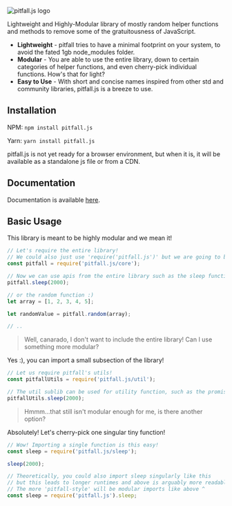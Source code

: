 ![pitfall.js logo](https://imgur.com/eqMsOvi.png)

Lightweight and Highly-Modular library of mostly random helper functions and methods to remove some of the gratuitousness of JavaScript.

* **Lightweight** - pitfall tries to have a minimal footprint on your system, to avoid the fated 1gb node_modules folder.
* **Modular** - You are able to use the entire library, down to certain categories of helper functions, and even cherry-pick individual functions. How's that for light?
* **Easy to Use** - With short and concise names inspired from other std and community libraries, pitfall.js is a breeze to use.

## Installation

NPM: `npm install pitfall.js`

Yarn: `yarn install pitfall.js`

pitfall.js is not yet ready for a browser environment, but when it is, it will be available as a standalone js file or from a CDN.

## Documentation

Documentation is available [here](https://canarado.github.io/pitfall.js/).

## Basic Usage

This library is meant to be highly modular and we mean it!

```js
// Let's require the entire library!
// We could also just use 'require('pitfall.js')' but we are going to be concise for the sake of this example
const pitfall = require('pitfall.js/core');

// Now we can use apis from the entire library such as the sleep function
pitfall.sleep(2000);

// or the random function :)
let array = [1, 2, 3, 4, 5];

let randomValue = pitfall.random(array);

// ..
```

> Well, canarado, I don't want to include the entire library! Can I use something more modular?

Yes :), you can import a small subsection of the library!
```js
// Let us require pitfall's utils!
const pitfallUtils = require('pitfall.js/util');

// The util sublib can be used for utility function, such as the promise-based sleep function!
pitfallUtils.sleep(2000);
```

> Hmmm...that still isn't modular enough for me, is there another option?

Absolutely! Let's cherry-pick one singular tiny function!
```js
// Wow! Importing a single function is this easy!
const sleep = require('pitfall.js/sleep');

sleep(2000);

// Theoretically, you could also import sleep singularly like this
// but this leads to longer runtimes and above is arguably more readable.
// The more 'pitfall-style' will be modular imports like above ^
const sleep = require('pitfall.js').sleep;
```